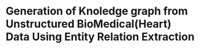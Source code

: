 # Generation of Knoledge graph from Unstructured BioMedical(Heart) Data Using Entity Relation Extraction

